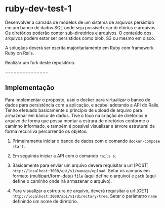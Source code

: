 # ruby-dev-test-1

Desenvolver a camada de modelos de um sistema de arquivos persistido em um banco de dados SQL onde seja possível criar diretórios e arquivos. Os diretórios poderão conter sub-diretórios e arquivos. O conteúdo dos arquivos podem estar ser persistidos como blob, S3 ou mesmo em disco.

A soluçãos deverá ser escrita majoritariamente em Ruby com framework Ruby on Rails.

Realizar um fork deste repositório.

===============

## Implementação

Para implementar o proposto, usei o docker para virtualizar o banco de dados para persistência com a aplicação, e acabei adotando a API do Rails. Tenho efetuado basicamente o principio de upload de arquivo para armazenar em banco de dados. Tive o foco na criação de diretórios e arquivo de forma que possa montar a estrura de diretórios conforme o caminho informado, e também é possível visualizar a árvore estrutural de forma recursiva percorrendo os objetos.

1. Primeiramente iniciar o banco de dados com o comando `docker-compose start`.

2. Em seguinda iniciar a API com o comando `rails s`.

3. Basicamente para enviar um arquivo deverá requisitar a url [POST] `http://localhost:3000/api/v1/manage/upload`. Setar os campos em formato (multipart/form-data) `file` (aqui define o arquivo) e `path` (aqui define o caminho onde irá armazenar o arquivo).

4. Para visualizar a estrutura de arquivo, deverá requisitar a url [GET] `http://localhost:3000/api/v1/directory/tree`. Setar o parâmetro `name` definindo um nome de diretório.
